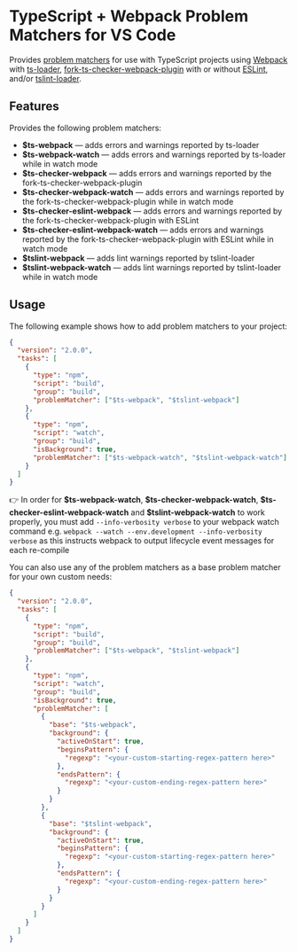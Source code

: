 # TypeScript + Webpack Problem Matchers for VS Code

Provides [problem matchers](https://code.visualstudio.com/docs/editor/tasks#_processing-task-output-with-problem-matchers) for use with TypeScript projects using [Webpack](https://webpack.js.org/) with [ts-loader](https://github.com/TypeStrong/ts-loader), [fork-ts-checker-webpack-plugin](https://github.com/TypeStrong/fork-ts-checker-webpack-plugin) with or without [ESLint](https://eslint.org/), and/or [tslint-loader](https://github.com/wbuchwalter/tslint-loader).

## Features

Provides the following problem matchers:

- **\$ts-webpack** &mdash; adds errors and warnings reported by ts-loader
- **\$ts-webpack-watch** &mdash; adds errors and warnings reported by ts-loader while in watch mode
- **\$ts-checker-webpack** &mdash; adds errors and warnings reported by the fork-ts-checker-webpack-plugin
- **\$ts-checker-webpack-watch** &mdash; adds errors and warnings reported by the fork-ts-checker-webpack-plugin while in watch mode
- **\$ts-checker-eslint-webpack** &mdash; adds errors and warnings reported by the fork-ts-checker-webpack-plugin with ESLint
- **\$ts-checker-eslint-webpack-watch** &mdash; adds errors and warnings reported by the fork-ts-checker-webpack-plugin with ESLint while in watch mode
- **\$tslint-webpack** &mdash; adds lint warnings reported by tslint-loader
- **\$tslint-webpack-watch** &mdash; adds lint warnings reported by tslint-loader while in watch mode

## Usage

The following example shows how to add problem matchers to your project:

```json
{
  "version": "2.0.0",
  "tasks": [
    {
      "type": "npm",
      "script": "build",
      "group": "build",
      "problemMatcher": ["$ts-webpack", "$tslint-webpack"]
    },
    {
      "type": "npm",
      "script": "watch",
      "group": "build",
      "isBackground": true,
      "problemMatcher": ["$ts-webpack-watch", "$tslint-webpack-watch"]
    }
  ]
}
```

👉 In order for **\$ts-webpack-watch**, **\$ts-checker-webpack-watch**, **\$ts-checker-eslint-webpack-watch** and **\$tslint-webpack-watch** to work properly, you must add `--info-verbosity verbose` to your webpack watch command e.g. `webpack --watch --env.development --info-verbosity verbose` as this instructs webpack to output lifecycle event messages for each re-compile

You can also use any of the problem matchers as a base problem matcher for your own custom needs:

```json
{
  "version": "2.0.0",
  "tasks": [
    {
      "type": "npm",
      "script": "build",
      "group": "build",
      "problemMatcher": ["$ts-webpack", "$tslint-webpack"]
    },
    {
      "type": "npm",
      "script": "watch",
      "group": "build",
      "isBackground": true,
      "problemMatcher": [
        {
          "base": "$ts-webpack",
          "background": {
            "activeOnStart": true,
            "beginsPattern": {
              "regexp": "<your-custom-starting-regex-pattern here>"
            },
            "endsPattern": {
              "regexp": "<your-custom-ending-regex-pattern here>"
            }
          }
        },
        {
          "base": "$tslint-webpack",
          "background": {
            "activeOnStart": true,
            "beginsPattern": {
              "regexp": "<your-custom-starting-regex-pattern here>"
            },
            "endsPattern": {
              "regexp": "<your-custom-ending-regex-pattern here>"
            }
          }
        }
      ]
    }
  ]
}
```
